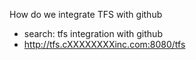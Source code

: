 
<!--
-->

How do we integrate TFS with github

 * search: tfs integration with github
 * http://tfs.cXXXXXXXXinc.com:8080/tfs

<!-- vim: set autoindent expandtab sw=4 syntax=markdown: -->
